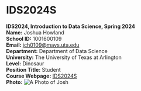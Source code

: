 # IDS2024S

**IDS2024, Introduction to Data Science, Spring 2024**  
**Name:** Joshua Howland  
**School ID:** 1001600109  
**Email:** jch0109@mavs.uta.edu  
**Department:** Department of Data Science  
**University:** The University of Texas at Arlington  
**Level:** Dinosaur  
**Position Title:** Student  
**Course Webpage:** [IDS2024S](www.cdslab.org/IDS2024S)  
**Photo:**  ![A Photo of Josh](https://github.com/JCH42069/IDS2024W/assets/157654679/0cc210bf-7e23-4300-a60b-6378213d2025)  
